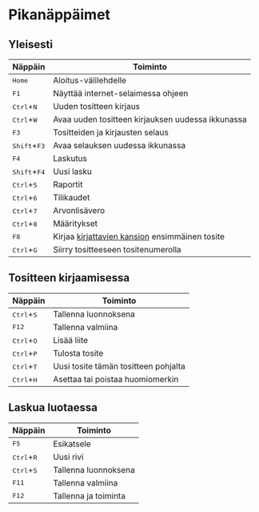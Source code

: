 # Pikanäppäimet


## Yleisesti

Näppäin   |  Toiminto
----------|----------
<kbd>Home</kbd> | Aloitus-välilehdelle
<kbd>F1</kbd> | Näyttää internet-selaimessa ohjeen
<kbd>Ctrl</kbd>+<kbd>N</kdb> | Uuden tositteen kirjaus
<kbd>Ctrl</kbd>+<kbd>W</kdb> | Avaa uuden tositteen kirjauksen uudessa ikkunassa
<kbd>F3</kdb> | Tositteiden ja kirjausten selaus
<kbd>Shift</kbd>+<kbd>F3</kdb> | Avaa selauksen uudessa ikkunassa
<kbd>F4</kdb> | Laskutus
<kbd>Shift</kbd>+<kbd>F4</kdb> | Uusi lasku
<kbd>Ctrl</kbd>+<kbd>5</kdb> | Raportit
<kbd>Ctrl</kbd>+<kbd>6</kbd> | Tilikaudet
<kbd>Ctrl</kbd>+<kbd>7</kbd> | Arvonlisävero
<kbd>Ctrl</kbd>+<kbd>8</kbd> | Määritykset
<kbd>F8</kbd> | Kirjaa [kirjattavien kansion](/maaritykset/inbox) ensimmäinen tosite
<kbd>Ctrl</kbd>+<kbd>G</kdb> | Siirry tositteeseen tositenumerolla

## Tositteen kirjaamisessa
Näppäin   |  Toiminto
----------|----------
<kbd>Ctrl</kbd>+<kbd>S</kdb> | Tallenna luonnoksena
<kbd>F12</kbd> | Tallenna valmiina
<kbd>Ctrl</kbd>+<kbd>O</kdb> | Lisää liite
<kbd>Ctrl</kbd>+<kbd>P</kdb> | Tulosta tosite
<kbd>Ctrl</kbd>+<kbd>T</kdb> | Uusi tosite tämän tositteen pohjalta
<kbd>Ctrl</kbd>+<kbd>H</kdb> | Asettaa tai poistaa huomiomerkin

## Laskua luotaessa
Näppäin   |  Toiminto
----------|----------
<kbd>F5</kbd> | Esikatsele
<kbd>Ctrl</kbd>+<kbd>R</kbd> | Uusi rivi
<kbd>Ctrl</kbd>+<kbd>S</kbd> | Tallenna luonnoksena
<kbd>F11</kbd> | Tallenna valmiina
<kbd>F12</kbd> | Tallenna ja toiminta
